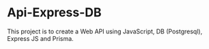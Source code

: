 # Api-Express-DB
This project is to create a Web API using JavaScript, DB (Postgresql), Express JS and Prisma.

